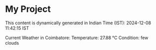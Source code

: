 # My Project

This content is dynamically generated in Indian Time (IST): 2024-12-08 11:42:15 IST


Current Weather in Coimbatore:
Temperature: 27.88 °C
Condition: few clouds

